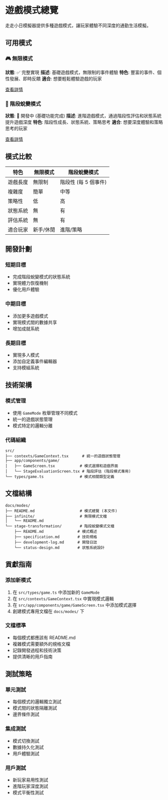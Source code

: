 # 遊戲模式總覽

走走小日模擬器提供多種遊戲模式，讓玩家體驗不同深度的通勤生活模擬。

## 可用模式

### 🎮 無限模式

**狀態**: ✅ 完整實現
**描述**: 基礎遊戲模式，無限制的事件體驗
**特色**: 豐富的事件、個性發展、即時反饋
**適合**: 想要輕鬆體驗遊戲的玩家

[查看詳情](./infinite/README.md)

### 🔄 階段蛻變模式

**狀態**: 🔄 開發中 (基礎功能完成)
**描述**: 進階遊戲模式，通過階段性評估和狀態系統提升遊戲深度
**特色**: 階段性成長、狀態系統、策略思考
**適合**: 想要深度體驗和策略思考的玩家

[查看詳情](./stage-transformation/README.md)

## 模式比較

| 特色     | 無限模式  | 階段蛻變模式         |
| -------- | --------- | -------------------- |
| 遊戲長度 | 無限制    | 階段性 (每 5 個事件) |
| 複雜度   | 簡單      | 中等                 |
| 策略性   | 低        | 高                   |
| 狀態系統 | 無        | 有                   |
| 評估系統 | 無        | 有                   |
| 適合玩家 | 新手/休閒 | 進階/策略            |

## 開發計劃

### 短期目標

- 完成階段蛻變模式的狀態系統
- 實現體力恢復機制
- 優化用戶體驗

### 中期目標

- 添加更多遊戲模式
- 實現模式間的數據共享
- 增加成就系統

### 長期目標

- 實現多人模式
- 添加自定義事件編輯器
- 支持模組系統

## 技術架構

### 模式管理

- 使用 `GameMode` 枚舉管理不同模式
- 統一的遊戲狀態管理
- 模式特定的邏輯分離

### 代碼組織

```
src/
├── contexts/GameContext.tsx      # 統一的遊戲狀態管理
├── app/components/game/
│   ├── GameScreen.tsx           # 模式選擇和遊戲界面
│   └── StageEvaluationScreen.tsx # 階段評估 (階段模式專用)
└── types/game.ts                # 模式相關類型定義
```

## 文檔結構

```
docs/modes/
├── README.md                    # 模式總覽 (本文件)
├── infinite/                    # 無限模式文檔
│   └── README.md
└── stage-transformation/        # 階段蛻變模式文檔
    ├── README.md               # 模式概述
    ├── specification.md        # 技術規格
    ├── development-log.md      # 開發日誌
    └── status-design.md        # 狀態系統設計
```

## 貢獻指南

### 添加新模式

1. 在 `src/types/game.ts` 中添加新的 `GameMode`
2. 在 `src/contexts/GameContext.tsx` 中實現模式邏輯
3. 在 `src/app/components/game/GameScreen.tsx` 中添加模式選擇
4. 創建模式專用文檔在 `docs/modes/` 下

### 文檔標準

- 每個模式都應該有 README.md
- 複雜模式需要額外的規格文檔
- 記錄開發過程和技術決策
- 提供清晰的用戶指南

## 測試策略

### 單元測試

- 每個模式的邏輯獨立測試
- 模式間的狀態隔離測試
- 邊界條件測試

### 集成測試

- 模式切換測試
- 數據持久化測試
- 用戶體驗測試

### 用戶測試

- 新玩家易用性測試
- 進階玩家深度測試
- 模式平衡性測試
